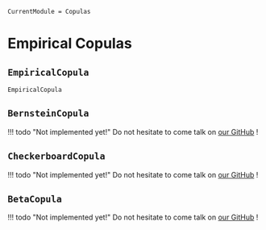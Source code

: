 ```@meta
CurrentModule = Copulas
```

# Empirical Copulas

## `EmpiricalCopula`

```@docs
EmpiricalCopula
```

## `BernsteinCopula`

!!! todo "Not implemented yet!"
    Do not hesitate to come talk on [our GitHub](https://github.com/lrnv/Copulas.jl) !

## `CheckerboardCopula`

!!! todo "Not implemented yet!"
    Do not hesitate to come talk on [our GitHub](https://github.com/lrnv/Copulas.jl) !

## `BetaCopula`

!!! todo "Not implemented yet!"
    Do not hesitate to come talk on [our GitHub](https://github.com/lrnv/Copulas.jl) !
